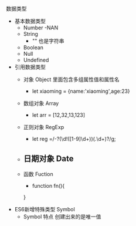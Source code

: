 数据类型
 - 基本数据类型   
    - Number
        -NAN
    - String 
        - "" 也是字符串
    - Boolean
    - Null
    - Undefined
 - 引用数据类型
    - 对象 Object 里面包含多组属性值和属性名
        -  let xiaoming = {name:'xiaoming',age:23}
    - 数组对象 Array 
        -  let arr = [12,32,13,123]
    - 正则对象 RegExp
        -  let reg =/-?(\d!([1-9]\d+))(\.\d+)?/g;
    - 日期对象 Date
        -   
    - 函数 Fuction
        - function fn(){

        }
 - ES6新增特殊类型 Symbol
    - Symbol 特点 创建出来的是唯一值

